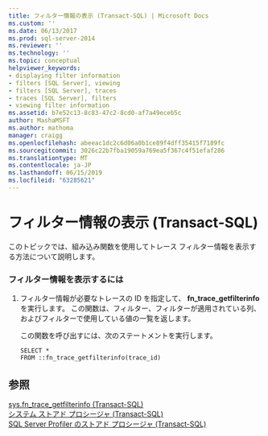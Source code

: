 ```yaml
---
title: フィルター情報の表示 (Transact-SQL) | Microsoft Docs
ms.custom: ''
ms.date: 06/13/2017
ms.prod: sql-server-2014
ms.reviewer: ''
ms.technology: ''
ms.topic: conceptual
helpviewer_keywords:
- displaying filter information
- filters [SQL Server], viewing
- filters [SQL Server], traces
- traces [SQL Server], filters
- viewing filter information
ms.assetid: b7e52c13-8c83-47c2-8cd0-af7a49eceb5c
author: MashaMSFT
ms.author: mathoma
manager: craigg
ms.openlocfilehash: abeeac1dc2c6d06a0b1ce89f4dff35415f7189fc
ms.sourcegitcommit: 3026c22b7fba19059a769ea5f367c4f51efaf286
ms.translationtype: MT
ms.contentlocale: ja-JP
ms.lasthandoff: 06/15/2019
ms.locfileid: "63285621"
---
```

# <a name="view-filter-information-transact-sql"></a>フィルター情報の表示 (Transact-SQL)
  このトピックでは、組み込み関数を使用してトレース フィルター情報を表示する方法について説明します。  
  
### <a name="to-view-filter-information"></a>フィルター情報を表示するには  
  
1.  フィルター情報が必要なトレースの ID を指定して、 **fn_trace_getfilterinfo** を実行します。 この関数は、フィルター、フィルターが適用されている列、およびフィルターで使用している値の一覧を返します。  
  
     この関数を呼び出すには、次のステートメントを実行します。  
  
    ```  
    SELECT *  
    FROM ::fn_trace_getfilterinfo(trace_id)  
    ```  
  
## <a name="see-also"></a>参照  
 [sys.fn_trace_getfilterinfo &#40;Transact-SQL&#41;](/sql/relational-databases/system-functions/sys-fn-trace-getfilterinfo-transact-sql)   
 [システム ストアド プロシージャ &#40;Transact-SQL&#41;](/sql/relational-databases/system-stored-procedures/system-stored-procedures-transact-sql)   
 [SQL Server Profiler のストアド プロシージャ &#40;Transact-SQL&#41;](/sql/relational-databases/system-stored-procedures/sql-server-profiler-stored-procedures-transact-sql)  
  
  
